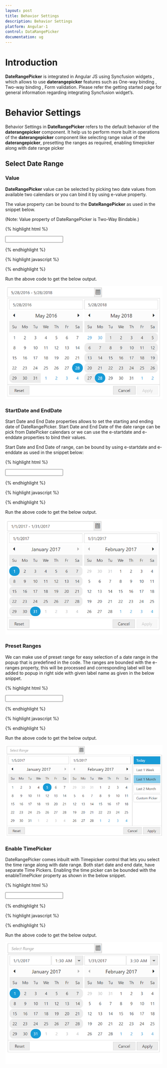 ```yaml
---
layout: post
title: Behavior Settings 
description: Behavior Settings
platform: Angular-1
control: DataRangePicker
documentation: ug
---
```

# Introduction
**DateRangePicker** is integrated in Angular JS using Syncfusion widgets , which allows to use **daterangepicker** features such as One-way binding , Two-way binding , Form validation. Please refer the getting started page for general information regarding integrating Syncfusion widget’s.

# Behavior Settings

Behavior Settings in **DateRangePicker** refers to the default behavior of the **daterangepicker** component. It help us to perform more built in operations of the **daterangepicker** component like selecting range value of the **daterangepicker**, presetting the ranges as required, enabling timepicker along with date range picker 

## Select Date Range

### Value

**DateRangePicker** value can be selected by picking two date values from available two calendars or you can bind it by using e-value property.

The value property can be bound to the **DateRangePicker** as used in the snippet below.

(Note: Value property of DateRangePicker is Two-Way Bindable.)

{% highlight html %}

<div ng-controller="dateRangeCtrl" >
     <input type="text" id="daterange" ej-daterangepicker e-value="value" e-width="300px" />
</div>

{% endhighlight %}

{% highlight javascript %}

<script>
     angular.module('syncApp', ['ejangular'])
        .controller('dateRangeCtrl', function ($scope) {
            $scope.value = "5/28/2016 - 5/28/2018";
              });
</script>

{% endhighlight %}

Run the above code to get the below output.

![](behavior-settings_images/value.png)

### StartDate and EndDate

Start Date and End Date properties allows to set the starting and ending date of DateRangePicker. Start Date and End Date of the date range can be pick from DatePicker calendars or we can use the e-startdate and e-enddate properties to bind their values.

Start Date and End Date of range, can be bound by using e-startdate and e-enddate as used in the snippet below:

{% highlight html %}

<div ng-controller="dateRangeCtrl" >
   <input type="text" id="daterange" ej-daterangepicker e-startdate="startDate" e-enddate="endDate" e-width="300px" />    
</div>

{% endhighlight %}

{% highlight javascript %}

<script>
    angular.module('syncApp', ['ejangular'])
       .controller('dateRangeCtrl', function ($scope) {
           $scope.startDate = new Date("1/1/2017");
           $scope.endDate = new Date("1/31/2017");
           });
</script>

{% endhighlight %}

Run the above code to get the below output.

![](behavior-settings_images/start_and_end_date.png) 

### Preset Ranges

We can make use of preset range for easy selection of a date range in the popup that is predefined in the code. The ranges are bounded with the e-ranges property, this will be processed and corresponding label will be added to popup in right side with given label name as given in the below snippet.

{% highlight html %}

<div ng-controller="dateRangeCtrl" >
        <input type="text" id="daterange" ej-daterangepicker e-ranges="ranges" e-width="300px" />
</div>

{% endhighlight %}

{% highlight javascript %}

<script >
     angular.module('syncApp', ['ejangular'])
     .controller('dateRangeCtrl', function ($scope) {
     $scope.ranges = [
                     { label: "Today", range: [new Date(), new Date()] },
                     { label: "Last 1 Week", range: [new Date(new Date().setDate(new Date().getDate() - 7)), new Date()] },
                     { label: "Last 1 Month", range: [new Date(new Date().setMonth(new Date().getMonth() - 1)), new Date()] },
                     { label: "Last 2 Month", range: [new Date(new Date().setMonth(new Date().getMonth() - 2)), new Date()] },
               ];
          });
</script>
    
{% endhighlight %}

Run the above code to get the below output.

![](behavior-settings_images/ranges.png) 

### Enable TimePicker 

DateRangePicker comes inbuilt with Timepicker control that lets you select the time range along with date range. Both start date and end date, have separate Time Pickers. Enabling the time picker can be bounded with the enableTimePicker property as shown in the below snippet.

{% highlight html %}

<div ng-controller="dateRangeCtrl" >
        <input type="text" id="daterange" ej-daterangepicker e-enableTimePicker="enable" e-width="300px" />
</div>

{% endhighlight %}

{% highlight javascript %}

<script>
        angular.module('syncApp', ['ejangular'])
           .controller('dateRangeCtrl', function ($scope) {
               $scope.enable = "true";
           });
</script>

{% endhighlight %}
 
Run the above code to get the below output.

![](behavior-settings_images/enable_time.png) 
